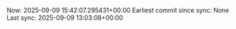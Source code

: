 Now: 2025-09-09 15:42:07.295431+00:00 Earliest commit since sync: None Last sync: 2025-09-09 13:03:08+00:00
